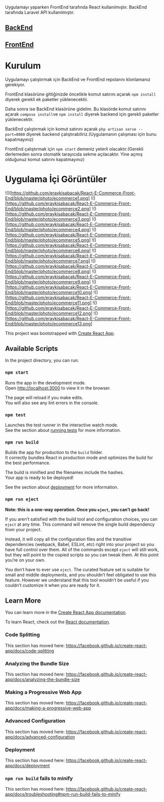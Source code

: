 Uygulamayı yaparken FrontEnd tarafında React kullanılmıştır. BackEnd tarafında Laravel API kullanılmıştır.

## [BackEnd](https://github.com/eraykisabacak/Laravel-API-E-Commerce-Backend)
## [FrontEnd](https://github.com/eraykisabacak/React-E-Commerce-Front-End)

# Kurulum
Uygulamayı çalıştırmak için BackEnd ve FrontEnd repolarını klonlamanız gerekiyor.

FrontEnd klasörüne gittiğinizde öncelikle komut satırını açarak `npm install` diyerek gerekli ek paketler yüklenecektir.

Daha sonra ise BackEnd klasörüne gidelim. Bu klasörde komut satırını açarak `compose install`ve `npm install` diyerek backend için gerekli paketler yüklenecektir.

BackEnd çalıştırmak için komut satırını açarak `php artisan serve --port=8080` diyerek backend çalıştırabiliriz.(Uygulamanın çalışması için bunu kapatmayınız)

FrontEnd çalıştırmak için `npm start` demeniz yeterli olacaktır.(Gerekli derlemeden sonra otomatik tarayıcıda sekme açılacaktır. Yine açmış olduğunuz komut satırını kapatmayınız)

# Uygulama İçi Görüntüler

!()[https://github.com/eraykisabacak/React-E-Commerce-Front-End/blob/master/photo/ecommerce1.png]
!()[https://github.com/eraykisabacak/React-E-Commerce-Front-End/blob/master/photo/ecommerce2.png]
!()[https://github.com/eraykisabacak/React-E-Commerce-Front-End/blob/master/photo/ecommerce3.png]
!()[https://github.com/eraykisabacak/React-E-Commerce-Front-End/blob/master/photo/ecommerce4.png]
!()[https://github.com/eraykisabacak/React-E-Commerce-Front-End/blob/master/photo/ecommerce5.png]
!()[https://github.com/eraykisabacak/React-E-Commerce-Front-End/blob/master/photo/ecommerce6.png]
!()[https://github.com/eraykisabacak/React-E-Commerce-Front-End/blob/master/photo/ecommerce7.png]
!()[https://github.com/eraykisabacak/React-E-Commerce-Front-End/blob/master/photo/ecommerce8.png]
!()[https://github.com/eraykisabacak/React-E-Commerce-Front-End/blob/master/photo/ecommerce9.png]
!()[https://github.com/eraykisabacak/React-E-Commerce-Front-End/blob/master/photo/ecommerce10.png]
!()[https://github.com/eraykisabacak/React-E-Commerce-Front-End/blob/master/photo/ecommerce11.png]
!()[https://github.com/eraykisabacak/React-E-Commerce-Front-End/blob/master/photo/ecommerce12.png]
!()[https://github.com/eraykisabacak/React-E-Commerce-Front-End/blob/master/photo/ecommerce13.png]

This project was bootstrapped with [Create React App](https://github.com/facebook/create-react-app).

## Available Scripts

In the project directory, you can run:

### `npm start`

Runs the app in the development mode.<br />
Open [http://localhost:3000](http://localhost:3000) to view it in the browser.

The page will reload if you make edits.<br />
You will also see any lint errors in the console.

### `npm test`

Launches the test runner in the interactive watch mode.<br />
See the section about [running tests](https://facebook.github.io/create-react-app/docs/running-tests) for more information.

### `npm run build`

Builds the app for production to the `build` folder.<br />
It correctly bundles React in production mode and optimizes the build for the best performance.

The build is minified and the filenames include the hashes.<br />
Your app is ready to be deployed!

See the section about [deployment](https://facebook.github.io/create-react-app/docs/deployment) for more information.

### `npm run eject`

**Note: this is a one-way operation. Once you `eject`, you can’t go back!**

If you aren’t satisfied with the build tool and configuration choices, you can `eject` at any time. This command will remove the single build dependency from your project.

Instead, it will copy all the configuration files and the transitive dependencies (webpack, Babel, ESLint, etc) right into your project so you have full control over them. All of the commands except `eject` will still work, but they will point to the copied scripts so you can tweak them. At this point you’re on your own.

You don’t have to ever use `eject`. The curated feature set is suitable for small and middle deployments, and you shouldn’t feel obligated to use this feature. However we understand that this tool wouldn’t be useful if you couldn’t customize it when you are ready for it.

## Learn More

You can learn more in the [Create React App documentation](https://facebook.github.io/create-react-app/docs/getting-started).

To learn React, check out the [React documentation](https://reactjs.org/).

### Code Splitting

This section has moved here: https://facebook.github.io/create-react-app/docs/code-splitting

### Analyzing the Bundle Size

This section has moved here: https://facebook.github.io/create-react-app/docs/analyzing-the-bundle-size

### Making a Progressive Web App

This section has moved here: https://facebook.github.io/create-react-app/docs/making-a-progressive-web-app

### Advanced Configuration

This section has moved here: https://facebook.github.io/create-react-app/docs/advanced-configuration

### Deployment

This section has moved here: https://facebook.github.io/create-react-app/docs/deployment

### `npm run build` fails to minify

This section has moved here: https://facebook.github.io/create-react-app/docs/troubleshooting#npm-run-build-fails-to-minify
